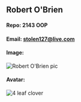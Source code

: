 ## Robert O'Brien 
#### Repo: 2143 OOP
#### Email: stolen127@live.com
#### Image:
![Robert O'Brien pic](https://avatars2.githubusercontent.com/u/70295373?s=460&u=e87d259b10ca149a84daf5cca8593fe7d6a25b8a&v=4)
#### Avatar: 
![4 leaf clover](https://github.com/Robert-OBrien1/2143-OOP-OBrien/blob/master/4leafclover.png?raw=true)
